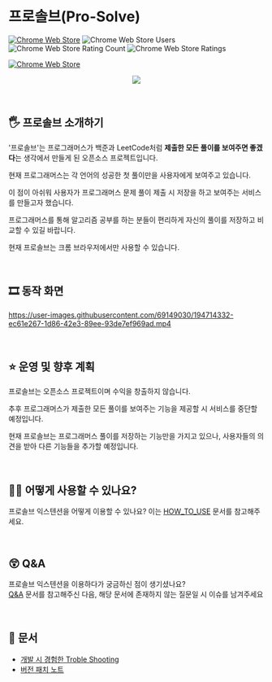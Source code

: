 # 프로솔브(Pro-Solve)

[![Chrome Web Store](https://img.shields.io/chrome-web-store/v/pjffalefhahlellpckbbiehmbljjhihl)](https://chrome.google.com/webstore/detail/%ED%94%84%EB%A1%9C%EC%86%94%EB%B8%8Cpro-solve/pjffalefhahlellpckbbiehmbljjhihl) 
![Chrome Web Store Users](https://img.shields.io/chrome-web-store/users/pjffalefhahlellpckbbiehmbljjhihl?label=users%40chrome) 
![Chrome Web Store Rating Count](https://img.shields.io/chrome-web-store/rating-count/pjffalefhahlellpckbbiehmbljjhihl) 
![Chrome Web Store Ratings](https://img.shields.io/chrome-web-store/rating/pjffalefhahlellpckbbiehmbljjhihl) 

[![Chrome Web Store](https://storage.googleapis.com/chrome-gcs-uploader.appspot.com/image/WlD8wC6g8khYWPJUsQceQkhXSlv1/UV4C4ybeBTsZt43U4xis.png)](https://chrome.google.com/webstore/detail/%ED%94%84%EB%A1%9C%EC%86%94%EB%B8%8Cpro-solve/pjffalefhahlellpckbbiehmbljjhihl/related?hl=ko)

<p align="center">
  <img src="https://imgur.com/ErchPSX.png">
</p>

<br />


## 🖐 프로솔브 소개하기


'프로솔브'는 프로그래머스가 백준과 LeetCode처럼 **제출한 모든 풀이를 보여주면 좋겠다**는 생각에서 만들게 된 오픈소스 프로젝트입니다.

현재 프로그래머스는 각 언어의 성공한 첫 풀이만을 사용자에게 보여주고 있습니다.

이 점이 아쉬워 사용자가 프로그래머스 문제 풀이 제출 시 저장을 하고 보여주는 서비스를 만들고자 했습니다.

프로그래머스를 통해 알고리즘 공부를 하는 분들이 편리하게 자신의 풀이를 저장하고 비교할 수 있길 바랍니다.

현재 프로솔브는 크롬 브라우저에서만 사용할 수 있습니다.

<br />

## 🎞 동작 화면

https://user-images.githubusercontent.com/69149030/194714332-ec61e267-1d86-42e3-89ee-93de7ef969ad.mp4

<br />

## ⭐ 운영 및 향후 계획

프로솔브는 오픈소스 프로젝트이며 수익을 창출하지 않습니다.

추후 프로그래머스가 제출한 모든 풀이를 보여주는 기능을 제공할 시 서비스를 중단할 예정입니다.

현재 프로솔브는 프로그래머스 풀이를 저장하는 기능만을 가지고 있으나, 사용자들의 의견을 받아 다른 기능들을 추가할 예정입니다.

<br />

## 🙋‍♀️ 어떻게 사용할 수 있나요?

프로솔브 익스텐션을 어떻게 이용할 수 있나요? 이는 [HOW_TO_USE](https://github.com/dev-redo/pro-solve/blob/main/HOW_TO_USE.md) 문서를 참고해주세요.

<br />

## 😲 Q&A
프로솔브 익스텐션을 이용하다가 궁금하신 점이 생기셨나요? <br />
[Q&A](https://github.com/dev-redo/pro-solve/blob/main/Q&A.md) 문서를 참고해주신 다음, 해당 문서에 존재하지 않는 질문일 시 이슈를 남겨주세요

<br />

## 📜 문서

- [개발 시 경험한 Troble Shooting](https://github.com/dev-redo/pro-solve/blob/main/TroubleShooting.md)
- [버전 패치 노트](https://github.com/dev-redo/pro-solve/tree/main/PATCH_NOTES)
